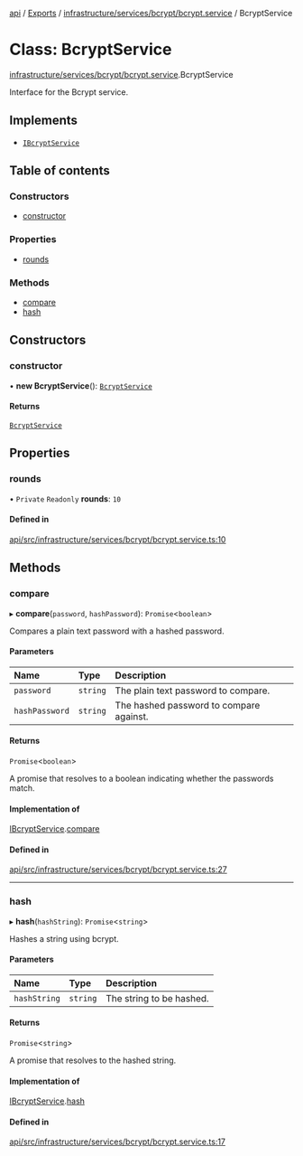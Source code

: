 [api](../README.md) / [Exports](../modules.md) / [infrastructure/services/bcrypt/bcrypt.service](../modules/infrastructure_services_bcrypt_bcrypt_service.md) / BcryptService

# Class: BcryptService

[infrastructure/services/bcrypt/bcrypt.service](../modules/infrastructure_services_bcrypt_bcrypt_service.md).BcryptService

Interface for the Bcrypt service.

## Implements

- [`IBcryptService`](../interfaces/domain_adapters_bcrypt_interface.IBcryptService.md)

## Table of contents

### Constructors

- [constructor](infrastructure_services_bcrypt_bcrypt_service.BcryptService.md#constructor)

### Properties

- [rounds](infrastructure_services_bcrypt_bcrypt_service.BcryptService.md#rounds)

### Methods

- [compare](infrastructure_services_bcrypt_bcrypt_service.BcryptService.md#compare)
- [hash](infrastructure_services_bcrypt_bcrypt_service.BcryptService.md#hash)

## Constructors

### constructor

• **new BcryptService**(): [`BcryptService`](infrastructure_services_bcrypt_bcrypt_service.BcryptService.md)

#### Returns

[`BcryptService`](infrastructure_services_bcrypt_bcrypt_service.BcryptService.md)

## Properties

### rounds

• `Private` `Readonly` **rounds**: `10`

#### Defined in

[api/src/infrastructure/services/bcrypt/bcrypt.service.ts:10](https://github.com/No-Country/restaurant-reservation-manager/blob/d2fd85f/api/src/infrastructure/services/bcrypt/bcrypt.service.ts#L10)

## Methods

### compare

▸ **compare**(`password`, `hashPassword`): `Promise`\<`boolean`\>

Compares a plain text password with a hashed password.

#### Parameters

| Name           | Type     | Description                             |
| :------------- | :------- | :-------------------------------------- |
| `password`     | `string` | The plain text password to compare.     |
| `hashPassword` | `string` | The hashed password to compare against. |

#### Returns

`Promise`\<`boolean`\>

A promise that resolves to a boolean indicating whether the passwords match.

#### Implementation of

[IBcryptService](../interfaces/domain_adapters_bcrypt_interface.IBcryptService.md).[compare](../interfaces/domain_adapters_bcrypt_interface.IBcryptService.md#compare)

#### Defined in

[api/src/infrastructure/services/bcrypt/bcrypt.service.ts:27](https://github.com/No-Country/restaurant-reservation-manager/blob/d2fd85f/api/src/infrastructure/services/bcrypt/bcrypt.service.ts#L27)

---

### hash

▸ **hash**(`hashString`): `Promise`\<`string`\>

Hashes a string using bcrypt.

#### Parameters

| Name         | Type     | Description              |
| :----------- | :------- | :----------------------- |
| `hashString` | `string` | The string to be hashed. |

#### Returns

`Promise`\<`string`\>

A promise that resolves to the hashed string.

#### Implementation of

[IBcryptService](../interfaces/domain_adapters_bcrypt_interface.IBcryptService.md).[hash](../interfaces/domain_adapters_bcrypt_interface.IBcryptService.md#hash)

#### Defined in

[api/src/infrastructure/services/bcrypt/bcrypt.service.ts:17](https://github.com/No-Country/restaurant-reservation-manager/blob/d2fd85f/api/src/infrastructure/services/bcrypt/bcrypt.service.ts#L17)
